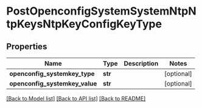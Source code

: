 # PostOpenconfigSystemSystemNtpNtpKeysNtpKeyConfigKeyType

## Properties
Name | Type | Description | Notes
------------ | ------------- | ------------- | -------------
**openconfig_systemkey_type** | **str** |  | [optional] 
**openconfig_systemkey_value** | **str** |  | [optional] 

[[Back to Model list]](../README.md#documentation-for-models) [[Back to API list]](../README.md#documentation-for-api-endpoints) [[Back to README]](../README.md)


